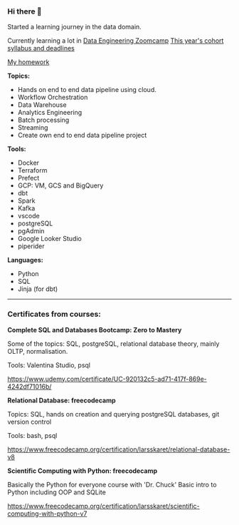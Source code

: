 ### Hi there 👋

Started a learning journey in the data domain.

Currently learning a lot in [Data Engineering Zoomcamp](https://github.com/DataTalksClub/data-engineering-zoomcamp)
[This year's cohort syllabus and deadlines](https://docs.google.com/spreadsheets/d/e/2PACX-1vSm_klXN3BzrRr7EjpEu_TDTZIQRkoEcCJriF3JdZgk6kPEHD1mxDQn8JvpEzCDpndQB-jE8red3NJj/pubhtml)

[My homework](https://github.com/larsskaret/DataTalksClub_Data-Engineering)

**Topics:**

- Hands on end to end data pipeline using cloud.
- Workflow Orchestration
- Data Warehouse
- Analytics Engineering
- Batch processing
- Streaming
- Create own end to end data pipeline project

**Tools:**

- Docker
- Terraform
- Prefect
- GCP: VM, GCS and BigQuery
- dbt
- Spark
- Kafka
- vscode
- postgreSQL
- pgAdmin
- Google Looker Studio
- piperider

**Languages:**

- Python
- SQL
- Jinja (for dbt)
---

### Certificates from courses:

**Complete SQL and Databases Bootcamp: Zero to Mastery**

Some of the topics: SQL, postgreSQL, relational database theory, mainly OLTP, normalisation.

Tools: Valentina Studio, psql

https://www.udemy.com/certificate/UC-920132c5-ad71-417f-869e-4242df71016b/

**Relational Database: freecodecamp**

Topics: SQL, hands on creation and querying postgreSQL databases, git version control

Tools: bash, psql

https://www.freecodecamp.org/certification/larsskaret/relational-database-v8

**Scientific Computing with Python: freecodecamp**

Basically the Python for everyone course with 'Dr. Chuck'
Basic intro to Python including OOP and SQLite

https://www.freecodecamp.org/certification/larsskaret/scientific-computing-with-python-v7
<!--
**larsskaret/larsskaret** is a ✨ _special_ ✨ repository because its `README.md` (this file) appears on your GitHub profile.

Here are some ideas to get you started:

- 🔭 I’m currently working on ...
- 🌱 I’m currently learning ...
- 👯 I’m looking to collaborate on ...
- 🤔 I’m looking for help with ...
- 💬 Ask me about ...
- 📫 How to reach me: ...
- 😄 Pronouns: ...
- ⚡ Fun fact: ...
-->
